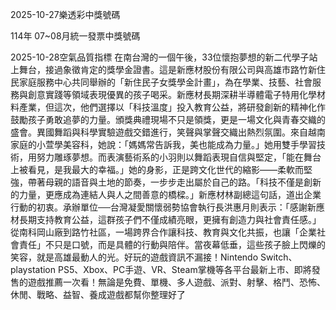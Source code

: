 
2025-10-27樂透彩中獎號碼

                                
114年 07~08月統一發票中獎號碼
                             
2025-10-28空氣品質指標
                              在南台灣的一個午後，33位懷抱夢想的新二代學子站上舞台，接過象徵肯定的獎學金證書。這是新應材股份有限公司與高雄市路竹新住民家庭服務中心共同舉辦的「新住民子女獎學金計畫」，為在學業、技藝、社會服務與創意實踐等領域表現優異的孩子喝采。新應材長期深耕半導體電子特用化學材料產業，但這次，他們選擇以「科技溫度」投入教育公益，將研發創新的精神化作鼓勵孩子勇敢追夢的力量。頒獎典禮現場不只是領獎，更是一場文化與青春交織的盛會。異國舞蹈與科學實驗遊戲交錯進行，笑聲與掌聲交織出熱烈氛圍。來自越南家庭的小萱學美容科，她說：「媽媽常告訴我，美也能成為力量。」她用雙手學習技術，用努力雕琢夢想。而表演藝術系的小羽則以舞蹈表現自信與堅定，「能在舞台上被看見，是我最大的幸福。」她的身影，正是跨文化世代的縮影——柔軟而堅強，帶著母親的語音與土地的節奏，一步步走出屬於自己的路。「科技不僅是創新的力量，更應成為連結人與人之間善意的橋樑。」新應材林副總這句話，道出企業行動的初衷。承辦單位──台灣凝愛關懷弱勢協會執行長洪惠月則表示：「感謝新應材長期支持教育公益，這群孩子們不僅成績亮眼，更擁有創造力與社會責任感。」從南科岡山廠到路竹社區，一場跨界合作讓科技、教育與文化共振，也讓「企業社會責任」不只是口號，而是具體的行動與陪伴。當夜幕低垂，這些孩子臉上閃爍的笑容，就是高雄最動人的光。好玩的遊戲資訊不漏接！Nintendo Switch、playstation PS5、Xbox、PC手遊、VR、Steam掌機等各平台最新上市、即將發售的遊戲推薦一次看！無論是免費、單機、多人遊戲、派對、射擊、格鬥、恐怖、休閒、戰略、益智、養成遊戲都幫你整理好了